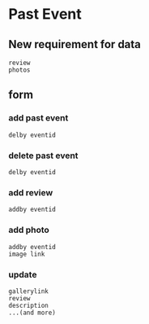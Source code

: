 # Past Event
## New requirement for data
    review
    photos
## form
### add past event
    delby eventid
### delete past event
    delby eventid
### add review
    addby eventid
### add photo
    addby eventid
    image link
### update
    gallerylink
    review 
    description
    ...(and more)
